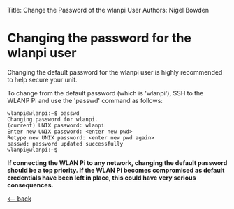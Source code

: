 Title: Change the Password of the wlanpi User
Authors: Nigel Bowden

# Changing the password for the wlanpi user

Changing the default password for the wlanpi user is highly recommended to help secure your unit.

To change from the default password (which is 'wlanpi'), SSH to the WLANP Pi and use the 'passwd' command as follows:

```
wlanpi@wlanpi:~$ passwd
Changing password for wlanpi.
(current) UNIX password: wlanpi
Enter new UNIX password: <enter new pwd>
Retype new UNIX password: <enter new pwd again>
passwd: password updated successfully
wlanpi@wlanpi:~$
```

**If connecting the WLAN Pi to any network, changing the default password should be a top priority. If the WLAN Pi becomes compromised as default credentials have been left in place, this could have very serious consequences.**


[<-- back][back]

<!-- Link list -->
[back]: index.md

